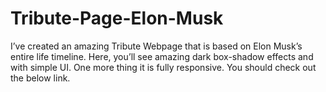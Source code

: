 # Tribute-Page-Elon-Musk

I’ve created an amazing Tribute Webpage that is based on Elon Musk’s entire life timeline. Here, you’ll see amazing dark box-shadow effects and with simple UI. One more thing it is fully responsive. You should check out the below link.
